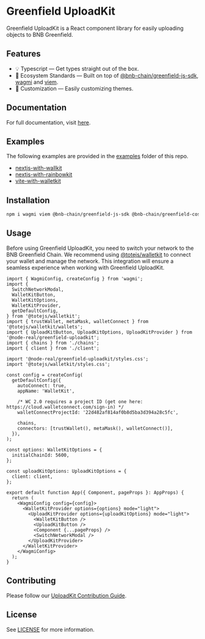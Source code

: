 # Greenfield UploadKit

Greenfield UploadKit is a React component library for easily uploading objects to BNB Greenfield.

## Features

- 💡 Typescript — Get types straight out of the box.
- 🌱 Ecosystem Standards — Built on top of [@bnb-chain/greenfield-js-sdk](https://github.com/bnb-chain/greenfield-js-sdk/tree/main/packages/js-sdk), [wagmi](https://wagmi.sh/) and [viem](https://viem.sh/).
- 🎨 Customization — Easily customizing themes.

## Documentation

For full documentation, visit [here](https://node-real.github.io/greenfield-uploadkit).

## Examples

The following examples are provided in the [examples](./examples/) folder of this repo.

- [nextjs-with-wallkit](./examples/nextjs-with-walletkit/)
- [nextjs-with-rainbowkit](./examples/nextjs-with-rainbowkit/)
- [vite-with-walletkit](./examples/vite-with-walletkit/)

## Installation

```bash
npm i wagmi viem @bnb-chain/greenfield-js-sdk @bnb-chain/greenfield-cosmos-types @bnb-chain/reed-solomon
```

## Usage
Before using Greenfield UploadKit, you need to switch your network to the BNB Greenfield Chain. We recommend using [@totejs/walletkit](https://github.com/node-real/walletkit) to connect your wallet and manage the network. This integration will ensure a seamless experience when working with Greenfield UploadKit.

```tsx
import { WagmiConfig, createConfig } from 'wagmi';
import {
  SwitchNetworkModal,
  WalletKitButton,
  WalletKitOptions,
  WalletKitProvider,
  getDefaultConfig,
} from '@totejs/walletkit';
import { trustWallet, metaMask, walletConnect } from '@totejs/walletkit/wallets';
import { UploadKitButton, UploadKitOptions, UploadKitProvider } from '@node-real/greenfield-uploadkit';
import { chains } from './chains';
import { client } from './client';

import '@node-real/greenfield-uploadkit/styles.css';
import '@totejs/walletkit/styles.css';

const config = createConfig(
  getDefaultConfig({
    autoConnect: true,
    appName: 'WalletKit',

    /* WC 2.0 requires a project ID (get one here: https://cloud.walletconnect.com/sign-in) */
    walletConnectProjectId: '22d482af814af0b8d5ba3d394a28c5fc',

    chains,
    connectors: [trustWallet(), metaMask(), walletConnect()],
  }),
);

const options: WalletKitOptions = {
  initialChainId: 5600,
};

const uploadKitOptions: UploadKitOptions = {
  client: client,
};

export default function App({ Component, pageProps }: AppProps) {
  return (
    <WagmiConfig config={config}>
      <WalletKitProvider options={options} mode="light">
        <UploadKitProvider options={uploadKitOptions} mode="light">
          <WalletKitButton />
          <UploadKitButton />
          <Component {...pageProps} />
          <SwitchNetworkModal />
        </UploadKitProvider>
      </WalletKitProvider>
    </WagmiConfig>
  );
}
```

## Contributing

Please follow our [UploadKit Contribution Guide](./CONTRIBUTING.md).

## License

See [LICENSE](./LICENSE) for more information.

